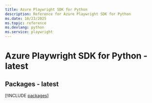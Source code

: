 ```yaml
---
title: Azure Playwright SDK for Python
description: Reference for Azure Playwright SDK for Python
ms.date: 10/23/2025
ms.topic: reference
ms.devlang: python
ms.service: playwright
---
```

# Azure Playwright SDK for Python - latest
## Packages - latest
[!INCLUDE [packages](playwright-index.md)]